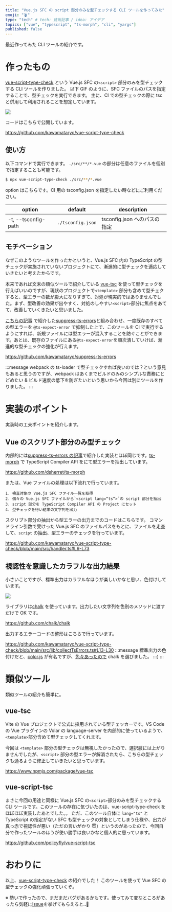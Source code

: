```yaml
---
title: "Vue.js SFC の script 部分のみを型チェックする CLI ツールを作ってみた"
emoji: "🪴"
type: "tech" # tech: 技術記事 / idea: アイデア
topics: ["vue", "typescript", "ts-morph", "cli", "yargs"]
published: false
---
```


最近作ってみた CLI ツールの紹介です。

# 作ったもの

[vue-script-type-check](https://github.com/kawamataryo/vue-script-type-check) という Vue.js SFC の`<script>` 部分のみを型チェックする CLI ツールを作りました。
以下 GIF のように、SFC ファイルのパスを指定することで、型チェックを実行できます。
主に、CI での型チェックの際に tsc と併用して利用されることを想定しています。

![](https://i.gyazo.com/54ca662f85b6909bfd510da200968f53.gif)

コードはこちらで公開しています。

https://github.com/kawamataryo/vue-script-type-check

## 使い方

以下コマンドで実行できます。
`./src/**/*.vue` の部分は任意のファイルを個別で指定することも可能です。

```bash
$ npx vue-script-type-check ./src/**/*.vue
```

option はこちらです。CI 用の tsconfig.json を指定したい時などにご利用ください。

| option              | default           | description                  |
| ------------------- | ----------------- | ---------------------------- |
| -t, --tsconfig-path | `./tsconfig.json` | tsconfig.json へのパスの指定 |

## モチベーション

なぜこのようなツールを作ったかというと、Vue.js SFC 内の TypeScript の型チェックが実施されていないプロジェクトにて、漸進的に型チェックを適応していきたいと考えたからです。

本来であれば文末の類似ツールで紹介している [vue-tsc](https://github.com/johnsoncodehk/volar) を使って型チェックを行えばいいのですが、現状のプロジェクトで`<template>` 部分も含めて型チェクすると、型エラーの数が膨大になりすぎて、対処が現実的ではありませんでした。まず、型改善の効果が出やすく、対処のしやすい`<script>`部分に焦点をあてて、改善していくきたいと思いました。

[こちらの記事](https://zenn.dev/ryo_kawamata/articles/suppress-ts-errors) で紹介した[suppress-ts-errors](https://github.com/kawamataryo/suppress-ts-errors)と組み合わせ、一度既存のすべての型エラーを `@ts-expect-error` で抑制した上で、このツールを CI で実行するようにすれば、新規ファイルには型エラーが混入することを防ぐことができます。あとは、既存のファイルにある`@ts-expect-error`を順次潰していけば、漸進的な型チェックの強化が行えます。

https://github.com/kawamataryo/suppress-ts-errors

:::message
webpack の ts-loader で型チェックすれば良いのでは？という意見もあると思うのですが、webpack はあくまでビルドのみのシンプルな責務にとどめたい & ビルド速度の低下を防ぎたいという思いから今回は別にツールを作りました。
:::

# 実装のポイント

実装時の工夫ポイントを紹介します。

## Vue のスクリプト部分のみ型チェック

内部的には[suppress-ts-errors の記事](https://zenn.dev/ryo_kawamata/articles/suppress-ts-errors)で紹介した実装とほぼ同じです。[ts-morph](https://github.com/dsherret/ts-morph) で TypeScript Compiler API をにて型エラーを抽出しています。

https://github.com/dsherret/ts-morph

または、Vue ファイルの処理は以下流れで行っています。

```
1. 検査対象の Vue.js SFC ファイル一覧を取得
2. 個々の Vue.js SFC ファイルから`<script lang=“ts”>`の script 部分を抽出
3. script 部分を TypeScript Compiler API の Project にセット
4. 型チェックを行い結果の文字列を出力
```

スクリプト部分の抽出から型エラーの出力までのコードはこちらです。
コマンドライン引数で受けった Vue.js SFC のファイルパスをもとに、ファイルを走査して、`script` の抽出、型エラーのチェックを行っています。

https://github.com/kawamataryo/vue-script-type-check/blob/main/src/handler.ts#L9-L73

## 視認性を意識したカラフルな出力結果

小さいことですが、標準出力はカラフルなほうが楽しいかなと思い、色付けしています。

![](https://i.gyazo.com/f8a21faebcb1f48dd060b10d4c90ac6e.png)

ライブラリは[chalk](https://github.com/chalk/chalk) を使っています。出力したい文字列を色別のメソッドに渡すだけで OK です。

https://github.com/chalk/chalk

出力するエラーコードの整形はこちらで行っています。

https://github.com/kawamataryo/vue-script-type-check/blob/main/src/lib/collectTsErrors.ts#L13-L30
:::message
標準出力の色付けだと、[color.js](https://github.com/Marak/colors.js) が有名ですが、[色々あったので](https://www.itmedia.co.jp/news/articles/2201/11/news160.html) chalk を選びました。
:::)
:::

# 類似ツール

類似ツールの紹介も簡単に。

## vue-tsc

Vite の Vue プロジェクトで公式に採用されている型チェッカーです。VS Code の Vue プラグインの Volar の language-server を内部的に使っているようで、`<template>`部分含めて型チェックしてくれます。

今回は `<template>` 部分の型チェックは無視したかったので、選択肢には上がりませんでしたが、`<script>` 部分の型エラーが解消されたら、こちらの型チェックも通るように修正していきたいと思っています。

https://www.npmjs.com/package/vue-tsc

## vue-script-tsc

まさに今回の用途と同様に Vue.js SFC の`<script>`部分のみを型チェックする CLI ツールです。このツールの存在に気づいたのは、vue-script-type-check をほぼほぼ実装したあとでした。。
ただ、このツール自体に `lang="ts"` と TypeScript の指定がない SFC も型チェックの対象としてしまう仕様や、出力が真っ赤で視認性が悪い（ただの言いがかり 😇）というのがあったので、今回自分で作ったツールのほうが使い勝手は良いかなと個人的に思っています。

https://github.com/policyfly/vue-script-tsc

# おわりに

以上、[vue-script-type-check](https://github.com/kawamataryo/vue-script-type-check) の紹介でした！
このツールを使って Vue SFC の型チェックの強化頑張っていくぞ。

※ 勢いで作ったので、まだまだバグがあるかもです。使ってみて変なところがあったら気軽に[Issue](https://github.com/kawamataryo/vue-script-type-check/issues)を挙げてもらえると..🙏
